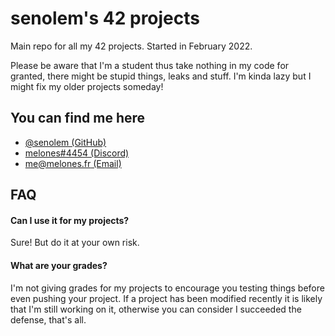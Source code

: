 
# senolem's 42 projects

Main repo for all my 42 projects. Started in February 2022.

Please be aware that I'm a student thus take nothing in my code for granted, there might be stupid things, leaks and stuff. I'm kinda lazy but I might fix my older projects someday!


## You can find me here

- [@senolem (GitHub)](https://www.github.com/senolem)
- [melones#4454 (Discord)](#)
- [me@melones.fr (Email)](mailto:me@melones.fr)


## FAQ

#### Can I use it for my projects?

Sure! But do it at your own risk.

#### What are your grades?

I'm not giving grades for my projects to encourage you testing things before even pushing your project.
If a project has been modified recently it is likely that I'm still working on it, otherwise you can consider I succeeded the defense, that's all.


